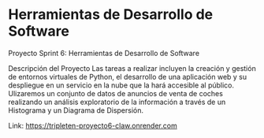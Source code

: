 # Herramientas de Desarrollo de Software

Proyecto Sprint 6: Herramientas de Desarrollo de Software

Descripción del Proyecto
Las tareas a realizar incluyen la creación y gestión de entornos virtuales de Python, el desarrollo de una aplicación web y su despliegue en un servicio en la nube que la hará accesible al público. 
Ulizaremos un conjunto de datos de anuncios de venta de coches realizando un análisis exploratorio de la información a través de un Histograma y un Diagrama de Dispersión.

Link: https://tripleten-proyecto6-claw.onrender.com 
